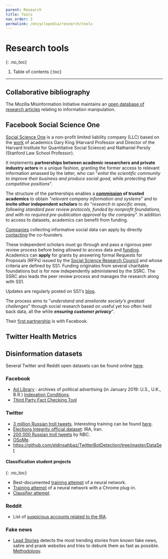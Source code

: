 ```yaml
---
parent: Research
title: Tools
nav_order: 3
permalink: /encyclopedia/research/tools
---
```


# Research tools
{: .no_toc}

1. Table of contents
{:toc}

- - -

## Collaborative bibliography

The Mozilla Misinformation Initiative maintains an [open database of research articles](https://airtable.com/universe/expPeddCpX0wOeNNE/misinformation-research?explore=true) relating to information manipulation.


## Facebook Social Science One

[Social Science One](https://socialscience.one/) is a non-profit limited liability company (LLC) based on the [work](http://garyking.org/partnerships) of academics Gary King (Harvard Professor and Director of the Harvard Institute for Quantitative Social Science) and Nathaniel Persily (Stanford Law School Professor).

It implements **partnerships between academic researchers and private industry actors** in a unique fashion, granting the former access to relevant information amassed by the latter, who can "_enlist the scientific community to improve their business and produce social good, while protecting their competitive positions_".

The structure of the partnerships enables a **[commission](https://socialscience.one/faq/whats-commission) of trusted academics** to obtain "_relevant company information and systems_" and to **invite other independent scholars** to do "_research in specific areas, following standard peer review protocols, funded by nonprofit foundations, and with no required pre-publication approval by the company_". In addition to access to datasets, academics can benefit from funding.

[Companies](https://socialscience.one/faq/how-can-my-company-work-social-science-one) collecting informative social data can apply by directly [contacting](https://gking.harvard.edu/pages/contact) the co-founders.

These independent scholars must go through and pass a rigorous peer review process before being allowed to access data and [funding](https://socialscience.one/grant-process). Academics can **apply** for grants by answering formal Requests for Proposals (RFPs) issued by the [Social Science Research Council](https://www.ssrc.org/) and whose criteria are defined by SS1. Funding originates from several charitable foundations but is for now independently administered by the SSRC. The SSRC also leads the peer review process and manages the research along with SS1.

Updates are regularly posted on SS1's [blog](https://socialscience.one/blog).

The process aims to "_understand and ameliorate society’s greatest challenges_" through social research based on useful yet too often held back data, all the while _**ensuring customer privacy**_". 

Their [first partnership](https://socialscience.one/our-facebook-partnership) is with Facebook.

## Twitter Health Metrics

<!-- à rédiger -->

## Disinformation datasets

Several Twitter and Reddit open datasets can be found online [here](https://www.io-archive.org/).

### Facebook

- [Ad Library](https://www.facebook.com/ads/archive/) : archives of political advertising (in January 2019: U.S., U.K., B.R.) [Indexation Conditions](https://www.facebook.com/facebookmedia/blog/indexing-news-pages-on-facebook-for-the-ad-archive).
- [Third Party Fact Checking Tool](https://www.facebook.com/help/publisher/182222309230722)

### Twitter

- [3 million Russian troll tweets](https://github.com/fivethirtyeight/russian-troll-tweets).
Interesting training can be found [here](https://github.com/warproxxx/Twitter-Bot-or-Not).
- [Elections Integrity official dataset](https://about.twitter.com/en_us/values/elections-integrity.html#data): IRA, Iran.
- [200 000 Russian troll tweets](https://www.nbcnews.com/tech/social-media/now-available-more-200-000-deleted-russian-troll-tweets-n844731) by NBC.
- [OSoMe](https://botometer.iuni.iu.edu/bot-repository/datasets.html).
- https://github.com/eldinsahbaz/TwitterBotDetection/tree/master/DataSet

#### Classification student projects
{: .no_toc}

- Best-documented [training attempt](https://github.com/Ares513/DetectingTrolls) of a neural network.
- [Training attempt](https://github.com/sid-devic/RuTroll) of a neural network with a Chrome plug-in.
- [Classifier attempt](https://github.com/dylanrandle/troll_classification).


### Reddit

- List of [suspicious accounts related to the IRA](https://www.reddit.com/wiki/suspiciousaccounts).

### Fake news

- [Lead Stories](https://trendolizer-picks.leadstories.com) detects the most trending stories from known fake news, satire and prank websites and tries to debunk them as fast as possible. [Methodology](https://leadstories.com/how-we-work.html).

